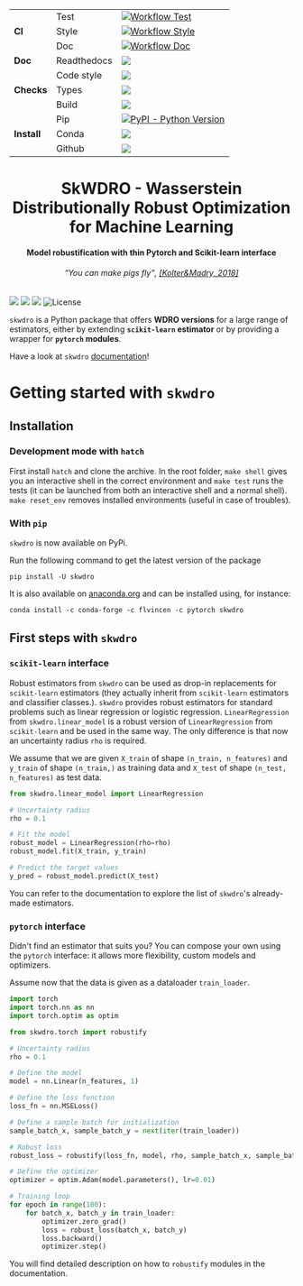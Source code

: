 <table>
    <tr>
        <td rowspan=3>
            <b> CI </b>
        </td>
        <td>
            Test
        </td>
        <td>
            <a href="https://github.com/iutzeler/skwdro/actions/workflows/doc.yml" alt="Doc tests"><img alt="Workflow Test" src="https://img.shields.io/github/actions/workflow/status/iutzeler/skwdro/test.yml?style=for-the-badge&label=Tests"></a>
        </td>
    </tr>
    <tr>
        <td>
            Style
        </td>
        <td>
            <a href="https://github.com/iutzeler/skwdro/actions/workflows/doc.yml" alt="Doc tests"><img alt="Workflow Style" src="https://img.shields.io/github/actions/workflow/status/iutzeler/skwdro/style.yml?style=for-the-badge&label=Style"></a>
        </td>
    </tr>
    <tr>
        <td>
            Doc
        </td>
        <td>
            <a href="https://github.com/iutzeler/skwdro/actions/workflows/doc.yml" alt="Doc tests"><img alt="Workflow Doc" src="https://img.shields.io/github/actions/workflow/status/iutzeler/skwdro/doc.yml?style=for-the-badge&label=Doc build"></a>
        </td>
    </tr>
    <tr>
        <td>
            <b> Doc </b>
        </td>
        <td>
            Readthedocs
        </td>
        <td>
            <a href="https://skwdro.readthedocs.io/en/latest/" alt="Read the Docs"><img src="https://img.shields.io/badge/ReadTheDocs-blue?style=for-the-badge&logo=sphinx"></a>
        </td>
    </tr>
    <tr>
        <td rowspan=3>
            <b> Checks </b>
        </td>
        <td>
            Code style
        </td>
        <td>
            <a href="https://github.com/astral-sh/ruff" alt="Ruff"><img src="https://img.shields.io/endpoint?url=https://raw.githubusercontent.com/astral-sh/ruff/main/assets/badge/v2.json&style=for-the-badge"></a>
        </td>
    </tr>
    <tr>
        <td>
            Types
        </td>
        <td>
            <a href="https://github.com/python/mypy" alt="MyPY"><img src="https://img.shields.io/badge/mypy-checked-blue?style=for-the-badge&logo=python"></a>
        </td>
    </tr>
    <tr>
        <td>
            Build
        </td>
        <td>
            <a href="https://github.com/prefix-dev/rattler-build" alt="Rattlebuild-badge"><img src="https://img.shields.io/badge/Built_by-rattle--build-yellow?logo=anaconda&style=for-the-badge&logoColor=black"></a>
        </td>
    </tr>
    <tr>
        <td rowspan=3>
            <b> Install </b>
        </td>
        <td>
            Pip
        </td>
        <td>
            <a href="https://pypi.org/project/skwdro/"><img alt="PyPI - Python Version" src="https://img.shields.io/pypi/pyversions/skwdro?style=for-the-badge"></a>
        </td>
    </tr>
    <tr>
        <td>
            Conda
        </td>
        <td>
            <a href="https://anaconda.org/flvincen/skwdro"> <img src="https://anaconda.org/flvincen/skwdro/badges/version.svg" /> </a>
        </td>
    </tr>
    <tr>
        <td>
            Github
        </td>
        <td>
            <a href="https://github.com/iutzeler/skwdro"><img src="https://img.shields.io/badge/github-%23121011.svg?style=for-the-badge&logo=github&logoColor=white"></a>
        </td>
    </tr>
</table>

<div align="center">
  <h1>SkWDRO - Wasserstein Distributionally Robust Optimization for Machine Learning</h1>
  <h4>Model robustification with thin Pytorch and Scikit-learn interface</h4>
  <h6><q cite="https://adversarial-ml-tutorial.org/introduction">You can make pigs fly</q>, <a href="https://adversarial-ml-tutorial.org/introduction">[Kolter&Madry, 2018]</a></h6>
</div>

<a href="https://www.python.org" alt="Python"><img src="https://img.shields.io/badge/Python-blue?logo=python&logoColor=yellow&style=for-the-badge"></a>
<a href="https://pytorch.org/" alt="PyTorch"><img src="https://img.shields.io/badge/PyTorch-purple?logo=PyTorch&style=for-the-badge"></a>
<a href="https://scikit-learn.org" alt="Scikit Learn"><img src="https://img.shields.io/badge/ScikitLearn-red?logo=scikit-learn&style=for-the-badge"></a>
![License](https://img.shields.io/badge/License-BSD_3--Clause-blue.svg?style=for-the-badge)



``skwdro`` is a Python package that offers **WDRO versions** for a large range of estimators, either by extending **``scikit-learn`` estimator** or by providing a wrapper for **``pytorch`` modules**.

Have a look at ``skwdro`` [documentation](https://skwdro.readthedocs.io/en/latest/)!

<!--
# Why WDRO & ``skwdro``?
 -->


# Getting started with ``skwdro``

## Installation

### Development mode with ``hatch``

First install ``hatch`` and clone the archive. In the root folder, ``make shell`` gives you an interactive shell in the correct environment and ``make test`` runs the tests (it can be launched from both an interactive shell and a normal shell).
``make reset_env`` removes installed environments (useful in case of troubles).

### With ``pip``

``skwdro`` is now available on PyPi.

Run the following command to get the latest version of the package

```shell
pip install -U skwdro
```

It is also available on [anaconda.org](anaconda.org) and can be installed using, for instance:

```shell
conda install -c conda-forge -c flvincen -c pytorch skwdro
```

## First steps with ``skwdro``

### ``scikit-learn`` interface

Robust estimators from ``skwdro`` can be used as drop-in replacements for ``scikit-learn`` estimators (they actually inherit from ``scikit-learn`` estimators and classifier classes.). ``skwdro`` provides robust estimators for standard problems such as linear regression or logistic regression. ``LinearRegression`` from ``skwdro.linear_model`` is a robust version of ``LinearRegression`` from ``scikit-learn`` and be used in the same way. The only difference is that now an uncertainty radius ``rho`` is required.

We assume that we are given ``X_train`` of shape ``(n_train, n_features)`` and ``y_train`` of shape ``(n_train,)`` as training data and ``X_test`` of shape ``(n_test, n_features)`` as test data.

```python
from skwdro.linear_model import LinearRegression

# Uncertainty radius
rho = 0.1

# Fit the model
robust_model = LinearRegression(rho=rho)
robust_model.fit(X_train, y_train)

# Predict the target values
y_pred = robust_model.predict(X_test)
```
You can refer to the documentation to explore the list of ``skwdro``'s already-made estimators.


### ``pytorch`` interface

Didn't find an estimator that suits you? You can compose your own using the ``pytorch`` interface: it allows more flexibility, custom models and optimizers.

Assume now that the data is given as a dataloader `train_loader`.

```python
import torch
import torch.nn as nn
import torch.optim as optim

from skwdro.torch import robustify

# Uncertainty radius
rho = 0.1

# Define the model
model = nn.Linear(n_features, 1)

# Define the loss function
loss_fn = nn.MSELoss()

# Define a sample batch for initialization
sample_batch_x, sample_batch_y = next(iter(train_loader))

# Robust loss
robust_loss = robustify(loss_fn, model, rho, sample_batch_x, sample_batch_y)

# Define the optimizer
optimizer = optim.Adam(model.parameters(), lr=0.01)

# Training loop
for epoch in range(100):
    for batch_x, batch_y in train_loader:
        optimizer.zero_grad()
        loss = robust_loss(batch_x, batch_y)
        loss.backward()
        optimizer.step()
```

You will find detailed description on how to `robustify` modules in the documentation.


<!--
# Cite

``skwdro`` is the result of perseverant research. It is licensed under [BSD 3-Clause](https://github.com/scikit-learn-contrib/skwdro/blob/main/LICENSE). You are free to use it and if you do so, please cite

```bibtex
@inproceedings{skwdro,
    title     = {},
    author    = {},
    booktitle = {},
    year      = {},
}
``` -->
